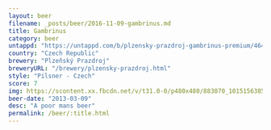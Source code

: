 ```yaml
---
layout: beer
filename: _posts/beer/2016-11-09-gambrinus.md
title: Gambrinus
category: beer
untappd: "https://untappd.com/b/plzensky-prazdroj-gambrinus-premium/46417"
country: "Czech Republic"
brewery: "Plzeňský Prazdroj"
breweryURL: "/brewery/plzensky-prazdroj.html"
style: "Pilsner - Czech"
score: 7
img: https://scontent.xx.fbcdn.net/v/t31.0-0/p480x480/883070_10151563853523745_546548236_o.jpg?_nc_cat=111&_nc_ohc=tAKyHFyyd0IAQk3gpVnUac7cir-MdXTZ0P3Mo4QGE0UAvwN_WH98g7vrQ&_nc_ht=scontent.xx&oh=4d9b080c282003f4d2ebe93df8f7da1a&oe=5E403997
beer-date: "2013-03-09"
desc: "A poor mans beer"
permalink: /beer/:title.html
---
```

